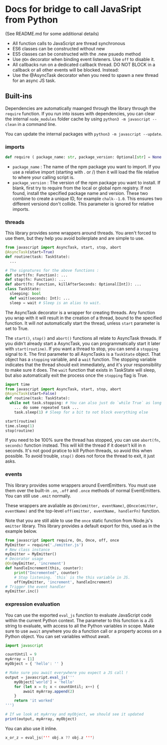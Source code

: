 # Docs for bridge to call JavaSript from Python

(See README.md for some additional details)

* All function calls to JavaScript are thread synchronous
* ES6 classes can be constructed without new
* ES5 classes can be constructed with the .new psuedo method
* Use `@On` decorator when binding event listeners. Use `off` to disable it.
* All callbacks run on a dedicated callback thread. DO NOT BLOCK in a callback or all other events will be blocked. Instead:
* Use the @AsyncTask decorator when you need to spawn a new thread for an async JS task.


## Built-ins

Dependencies are automatically maanged through the library through the `require` function. If
you run into issues with dependencies, you can clear the internal `node_modules` folder cache
by using `python3 -m javascript --clean` in a command line.

You can update the internal packages with `python3 -m javascript --update`.

### imports

```py
def require ( package_name: str, package_version: Optional[str] = None ) -> Void
```

* `package_name` : The name of the npm package you want to import. If you use a relative import
  (starting with . or /) then it will load the file relative to where your calling script is.
* `package_version` : The version of the npm package you want to install. If blank, first try to
  require from the local or global npm registry. If not found, install the specified package name
  and version. These two combine to create a unique ID, for example `chalk--1.0`. This ensures two
  different versiond don't collide. This parameter is ignored for relative imports.

### threads

This library provides some wrappers around threads. You aren't forced to use them, but they
help you avoid boilerplate and are simple to use.

```py
from javascript import AsyncTask, start, stop, abort
@AsyncTask(start=True)
def routine(task: TaskState):
  ...

# The signatures for the above functions :
def start(fn: Function): ...
def stop(fn: Function): ...
def abort(fn: Function, killAfterSeconds: Optional[Int]): ...
class TaskState:
  sleeping: bool
  def wait(seconds: Int): ...
  sleep = wait # Sleep is an alias to wait.
```

The AsyncTask decorator is a wrapper for creating threads. Any function you wrap with it will
result in the creation of a thread, bound to the specified function. It will *not* automatically
start the thread, unless `start` parameter is set to True. 

The `start()`, `stop()` and `abort()` functions all relate to AsyncTask threads. If you didn't
already start a AsyncTask, you can programmatically start it later with `start(routine)`. If you
want a thread to stop, you can send a `stopping` signal to it. The first parameter to all AsyncTasks
is a `TaskState` object. That object has a `stopping` variable, and a `wait` function. The stopping
variable indicates that the thread should exit immediately, and it's your responsibility to make
sure it does. The `wait` function that exists in TaskState will sleep, but also automatically exit 
the process once the `stopping` flag is True. 

```py
import time
from javascript import AsyncTask, start, stop, abort
@AsyncTask(start=False)
def routine(task: TaskState):
  while not task.stopping: # You can also just do `while True` as long as you use task.sleep and not time.sleep
    ... do some repeated task ...
    task.sleep(1) # Sleep for a bit to not block everything else

start(routine)
time.sleep(1)
stop(routine)
```

If you need to be 100% sure the thread has stopped, you can use `abort(fn, seconds)` function instead. This
will kill the thread if it doesn't kill in n seconds. It's not good pratice to kill Python threads, so
avoid this when possible. To avoid trouble, `stop()` does not force the thread to exit, it just asks.

### events

This library provides some wrappers around EventEmitters. You must use them over the built-in
`.on`, `.off` and `.once` methods of normal EventEmitters. You can still use `.emit` normally.

These wrappers are avaliable as `@On(emitter, eventName)`, `@Once(emitter, eventName)` and
the top-level `off(emitter, eventName, handlerFn)` function.

Note that you are still able to use the `once` static function from Node.js's `emitter` library.
This library provides a default export for this, used as in the example below.

```py
from javascript import require, On, Once, off, once
MyEmitter = require('./emitter.js')
# New class instance
myEmitter = MyEmitter()
# Decorator usage
@On(myEmitter, 'increment')
def handleIncrement(this, counter):
    print("Incremented", counter)
    # Stop listening. `this` is the this variable in JS.
    off(myEmitter, 'increment', handleIncrement)
# Trigger the event handler
myEmitter.inc()
```

### expression evaluation

You can use the exported `eval_js` function to evaluate JavaScript code within the current Python context. The parameter to this function is a JS string to evaluate, with access to all the Python variables in scope. Make sure to use `await` anywhere you do a function call or a property access on a Python object. You can set variables without await.

```julia
import javascript

countUntil = 9
myArray = [1]
myObject = { 'hello': '' }

# Make sure you await everywhere you expect a JS call !
output = javascript.eval_js('''
    myObject['world'] = 'hello'    
    for (let x = 0; x < countUntil; x++) {
        await myArray.append(2)
    }
    return 'it worked'
''')

# If we look at myArray and myObject, we should see it updated
print(output, myArray, myObject)
```

You can also use it inline.
```swift
x_or_z = eval_js(''' obj.x ?? obj.z ''')
```
